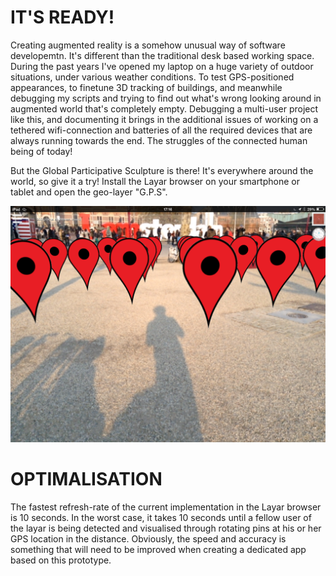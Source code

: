 # IT'S READY!

Creating augmented reality is a somehow unusual way of software developemtn. It's different than the traditional desk based working space. During the past years I've opened my laptop on a huge variety of outdoor situations, under various weather conditions. To test GPS-positioned appearances, to finetune 3D tracking of buildings, and meanwhile debugging my scripts and trying to find out what's wrong looking around in augmented world that's completely empty. Debugging a multi-user project like this, and documenting it brings in the additional issues of working on a tethered wifi-connection and batteries of all the required devices that are always running towards the end. The struggles of the connected human being of today!

But the Global Participative Sculpture is there! It's everywhere around the world, so give it a try! Install the Layar browser on your smartphone or tablet and open the geo-layer "G.P.S". 

![screenshot Image](../project_images/amsterdam.png?raw=true "screenshot Image")

# OPTIMALISATION

The fastest refresh-rate of the current implementation in the Layar browser is 10 seconds. In the worst case, it takes 10 seconds until a fellow user of the layar is being detected and visualised through rotating pins at his or her GPS location in the distance. Obviously, the speed and accuracy is something that will need to be improved when creating a dedicated app based on this prototype.

